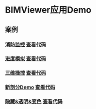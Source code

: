 # BIMViewer应用Demo

## 案例

### [消防监控](http://i3yun.gitee.io/viewergallery/src/Tempratrue/index.html) [查看代码](./src/Tempratrue/index.html) 

### [进度模拟](http://i3yun.gitee.io/viewergallery/src/ConstructionProgress/index.html) [查看代码](./src/ConstructionProgress/index.html)

### [三维操控](http://i3yun.gitee.io/viewergallery/src/EEPTool/index.html) [查看代码](./src/EEPTool/index.html)

### [新剖分Demo](http://i3yun.gitee.io/viewergallery/src/NewSectionDemo/index.html) [查看代码](./src/NewSectionDemo/index.html)

### [隐藏&透明&变色](http://i3yun.gitee.io/viewergallery/src/Visible&Transparent/index.html) [查看代码](./src/Visible&Transparent/index.html)
